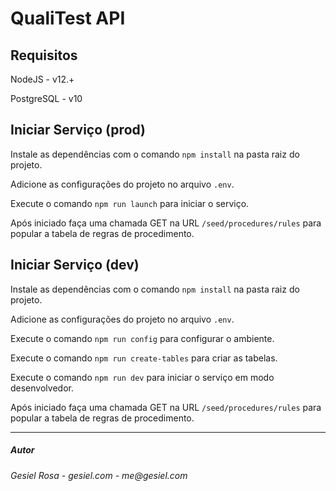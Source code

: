 # QualiTest API


## Requisitos

NodeJS - v12.+

PostgreSQL - v10


## Iniciar Serviço (prod)

Instale as dependências com o comando `npm install` na pasta raiz do projeto.

Adicione as configurações do projeto no arquivo `.env`.

Execute o comando `npm run launch` para iniciar o serviço.

Após iniciado faça uma chamada GET na URL `/seed/procedures/rules` para popular a tabela de regras de procedimento.

## Iniciar Serviço (dev)

Instale as dependências com o comando `npm install` na pasta raiz do projeto.

Adicione as configurações do projeto no arquivo `.env`.

Execute o comando `npm run config` para configurar o ambiente.

Execute o comando `npm run create-tables` para criar as tabelas.

Execute o comando `npm run dev` para iniciar o serviço em modo desenvolvedor.

Após iniciado faça uma chamada GET na URL `/seed/procedures/rules` para popular a tabela de regras de procedimento.


---

##### Autor
_Gesiel Rosa - gesiel.com - me@gesiel.com_
